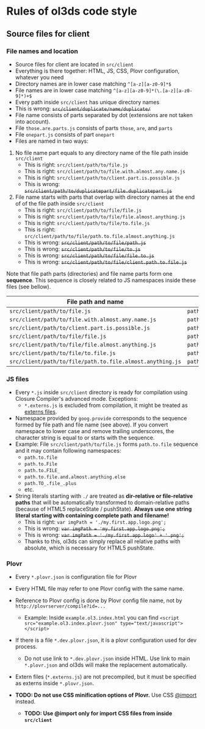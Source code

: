 # Rules of ol3ds code style

## Source files for client

### File names and location
* Source files for client are located in `src/client`
* Everything is there together: HTML, JS, CSS, Plovr configuration, whatever you need
* Directory names are in lower case matching `^[a-z][a-z0-9]*$`
* File names are in lower case matching `^[a-z][a-z0-9]*(\.[a-z][a-z0-9]*)+$`
* Every path inside `src/client` has unique directory names
 * This is wrong: ~~`src/client/duplicate/name/duplicate/`~~
* File name consists of parts separated by dot (extensions are not taken into account).
 * File `those.are.parts.js` consists of parts `those`, `are`, and `parts`
 * File `onepart.js` consists of part `onepart`
* Files are named in two ways: 
 1. No file name part equals to any directory name of the file path inside `src/client`
    * This is right: `src/client/path/to/file.js`
    * This is right: `src/client/path/to/file.with.almost.any.name.js`
    * This is right: `src/client/path/to/client.part.is.possible.js`
    * This is wrong: ~~`src/client/path/to/duplicatepart/file.duplicatepart.js`~~
 2. File name starts with parts that overlap with directory names at the end of of the file path inside `src/client`
    * This is right: `src/client/path/to/file/file.js`
    * This is right: `src/client/path/to/file/file.almost.anything.js`
    * This is right: `src/client/path/to/file/to.file.js`
    * This is right: `src/client/path/to/file/path.to.file.almost.anything.js`
    * This is wrong: ~~`src/client/path/to/file/path.js`~~
    * This is wrong: ~~`src/client/path/to/file/to.js`~~
    * This is wrong: ~~`src/client/path/to/file/file.to.js`~~
    * This is wrong: ~~`src/client/path/to/file/client.path.to.file.js`~~

Note that file path parts (directories) and file name parts form one **sequence**. This sequence is closely related to JS namespaces inside these files (see bellow).

File path and name | Formed sequence
--- | ---
`src/client/path/to/file.js` | `path.to.file`
`src/client/path/to/file.with.almost.any.name.js` | `path.to.file.with.almost.any.name`
`src/client/path/to/client.part.is.possible.js` | `path.to.client.part.is.possible`
`src/client/path/to/file/file.js` | `path.to.file`
`src/client/path/to/file/file.almost.anything.js` | `path.to.file.almost.anything`
`src/client/path/to/file/to.file.js` | `path.to.file`
`src/client/path/to/file/path.to.file.almost.anything.js` | `path.to.file.almost.anything.js`

### JS files
* Every `*.js` inside `src/client` directory is ready for compilation using Closure Compiler's advanced mode. Exceptions:
  * `*.externs.js` is excluded from compilation, it might be treated as [externs files](https://developers.google.com/closure/compiler/docs/api-tutorial3).
* Namespace provided by `goog.provide` corresponds to the sequence formed by file path and file name (see above). If you convert namespace to lower case and remove trailing underscores, the character string is equal to or starts with the sequence.
 * Example: File `src/client/path/to/file.js` forms `path.to.file` sequence and it may contain following namespaces:
    * `path.to.file`
    * `path.to.File`
    * `path.to.FILE_`
    * `path.to.file.and.almost.anything.else`
    * `path.TO_.file_.plus`
    * etc.
* String literals starting with `./` are treated as **dir-relative or file-relative paths** that will be automatically transformed to domain-relative paths (because of HTML5 replaceState / pushState). **Always use one string literal starting with containing complete path and filename!**
  * This is right: `var imgPath = './my.first.app.logo.png';`
  * This is wrong: ~~`var imgPath = 'my.first.app.logo.png';`~~
  * This is wrong: ~~`var imgPath = './my.first.app.logo' + '.png';`~~
  * Thanks to this, ol3ds can simply replace all relative paths with absolute, which is necessary for HTML5 pushState.

### Plovr
* Every `*.plovr.json` is configuration file for Plovr
* Every HTML file may refer to one Plovr config with the same name.
* Reference to Plovr config is done by Plovr config file name, not by `http://plovrserver/compile?id=...`
  * Example: Inside `example.ol3.index.html` you can find `<script src="example.ol3.index.plovr.json" type="text/javascript"></script>`
* If there is a file `*.dev.plovr.json`, it is a plovr configuration used for dev process.
  * Do not use link to `*.dev.plovr.json` inside HTML. Use link to main `*.plovr.json` and ol3ds will make the replacement automatically.
* Extern files (`*.externs.js`) are not precompiled, but it must be specified as externs inside `*.plovr.json`.

* **TODO: Do not use CSS minification options of Plovr.** Use CSS [@import](https://developer.mozilla.org/en-US/docs/Web/CSS/@import) instead.
  * **TODO: Use @import only for import CSS files from inside `src/client`**
